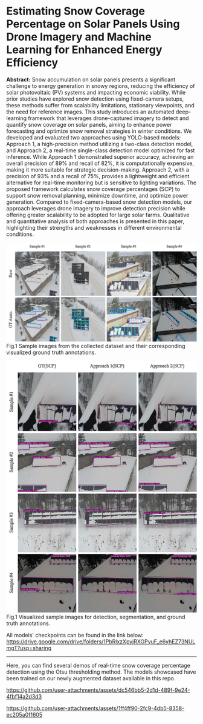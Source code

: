 # Estimating Snow Coverage Percentage on Solar Panels Using Drone Imagery and Machine Learning for Enhanced Energy Efficiency

**Abstract:** Snow accumulation on solar panels presents a significant challenge to energy generation in snowy regions, reducing the efficiency of solar photovoltaic (PV) systems and impacting economic viability. While prior studies have explored snow detection using fixed-camera setups, these methods suffer from scalability limitations, stationary viewpoints, and the need for reference images. This study introduces an automated deep-learning framework that leverages drone-captured imagery to detect and quantify snow coverage on solar panels, aiming to enhance power forecasting and optimize snow removal strategies in winter conditions. We developed and evaluated two approaches using YOLO-based models: Approach 1, a high-precision method utilizing a two-class detection model, and Approach 2, a real-time single-class detection model optimized for fast inference. While Approach 1 demonstrated superior accuracy, achieving an overall precision of 89% and recall of 82%, it is computationally expensive, making it more suitable for strategic decision-making. Approach 2, with a precision of 93% and a recall of 75%, provides a lightweight and efficient alternative for real-time monitoring but is sensitive to lighting variations. The proposed framework calculates snow coverage percentages (SCP) to support snow removal planning, minimize downtime, and optimize power generation. Compared to fixed-camera-based snow detection models, our approach leverages drone imagery to improve detection precision while offering greater scalability to be adopted for large solar farms. Qualitative and quantitative analysis of both approaches is presented in this paper, highlighting their strengths and weaknesses in different environmental conditions.

![](data.jpeg) Fig.1 Sample images from the collected dataset and their corresponding visualized ground truth annotations.

![](SCP_V2.jpeg) Fig.1 Visualized sample images for detection, segmentation, and ground truth annotations.

All models' checkpoints can be found in the link below:
https://drive.google.com/drive/folders/1PbRlxzXpyjRXGPyuF_e6yhEZ73NULmgT?usp=sharing

***

Here, you can find several demos of real-time snow coverage percentage detection using the Otsu thresholding method. The models showcased have been trained on our newly augmented dataset available in this repo.



https://github.com/user-attachments/assets/dc546bb5-2d1d-489f-9e24-4fbf14a2d3d3





https://github.com/user-attachments/assets/1ff4ff90-2fc9-4db5-8358-ec205a0f1605


